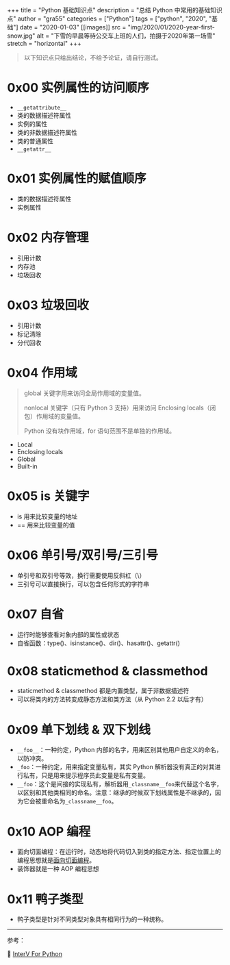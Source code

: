 +++
title = "Python 基础知识点"
description = "总结 Python 中常用的基础知识点"
author = "gra55"
categories = ["Python"]
tags = ["python", "2020", "基础"]
date = "2020-01-03"
[[images]]
  src = "img/2020/01/2020-year-first-snow.jpg"
  alt = "下雪的早晨等待公交车上班的人们，拍摄于2020年第一场雪"
  stretch = "horizontal"
+++

> 以下知识点只给出结论，不给予论证，请自行测试。

# 0x00 实例属性的访问顺序

+ `__getattribute__`
+ 类的数据描述符属性
+ 实例的属性
+ 类的非数据描述符属性
+ 类的普通属性
+ `__getattr__`

# 0x01 实例属性的赋值顺序

+ 类的数据描述符属性
+ 实例属性

# 0x02 内存管理

+ 引用计数
+ 内存池
+ 垃圾回收

# 0x03 垃圾回收

+ 引用计数
+ 标记清除
+ 分代回收

# 0x04 作用域

> global 关键字用来访问全局作用域的变量值。
> 
> nonlocal 关键字（只有 Python 3 支持）用来访问 Enclosing locals（闭包）作用域的变量值。
> 
> Python 没有块作用域，for 语句范围不是单独的作用域。

+ Local
+ Enclosing locals
+ Global
+ Built-in

# 0x05 is 关键字

+ is 用来比较变量的地址
+ == 用来比较变量的值

# 0x06 单引号/双引号/三引号

+ 单引号和双引号等效，换行需要使用反斜杠（\\）
+ 三引号可以直接换行，可以包含任何形式的字符串

# 0x07 自省

+ 运行时能够查看对象内部的属性或状态
+ 自省函数：type()、isinstance()、dir()、hasattr()、getattr()

# 0x08 staticmethod & classmethod

+ staticmethod & classmethod 都是内置类型，属于非数据描述符
+ 可以将类内的方法转变成静态方法和类方法（从 Python 2.2 以后才有）

# 0x09 单下划线 & 双下划线

+ `__foo__`：一种约定，Python 内部的名字，用来区别其他用户自定义的命名，以防冲突。
+ `_foo`：一种约定，用来指定变量私有，其实 Python 解析器没有真正的对其进行私有，只是用来提示程序员此变量是私有变量。
+ `__foo`：这个是间接的实现私有，解析器用`_classname__foo`来代替这个名字，以区别和其他类相同的命名。注意：继承的时候双下划线属性是不继承的，因为它会被重命名为`_classname__foo`。

# 0x10 AOP 编程

+ 面向切面编程：在运行时，动态地将代码切入到类的指定方法、指定位置上的编程思想就是[面向切面编程](https://www.cnblogs.com/Wolfmanlq/p/6036019.html)。
+ 装饰器就是一种 AOP 编程思想

# 0x11 鸭子类型

+ 鸭子类型是针对不同类型对象具有相同行为的一种统称。

---
参考：

:pushpin: [InterV For Python](https://www.jianshu.com/p/507f98564c71)
